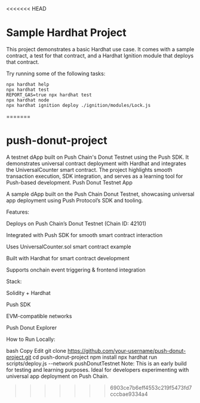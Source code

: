<<<<<<< HEAD
# Sample Hardhat Project

This project demonstrates a basic Hardhat use case. It comes with a sample contract, a test for that contract, and a Hardhat Ignition module that deploys that contract.

Try running some of the following tasks:

```shell
npx hardhat help
npx hardhat test
REPORT_GAS=true npx hardhat test
npx hardhat node
npx hardhat ignition deploy ./ignition/modules/Lock.js
```
=======
# push-donut-project
A testnet dApp built on Push Chain's Donut Testnet using the Push SDK. It demonstrates universal contract deployment with Hardhat and integrates the UniversalCounter smart contract. The project highlights smooth transaction execution, SDK integration, and serves as a learning tool for Push-based development.
Push Donut Testnet App

A sample dApp built on the Push Chain Donut Testnet, showcasing universal app deployment using Push Protocol’s SDK and tooling.

Features:

Deploys on Push Chain’s Donut Testnet (Chain ID: 42101)

Integrated with Push SDK for smooth smart contract interaction

Uses UniversalCounter.sol smart contract example

Built with Hardhat for smart contract development

Supports onchain event triggering & frontend integration

Stack:

Solidity + Hardhat

Push SDK

EVM-compatible networks

Push Donut Explorer

How to Run Locally:

bash
Copy
Edit
git clone https://github.com/your-username/push-donut-project.git
cd push-donut-project
npm install
npx hardhat run scripts/deploy.js --network pushDonutTestnet 
Note:
This is an early build for testing and learning purposes. Ideal for developers experimenting with universal app deployment on Push Chain.

>>>>>>> 6903ce7b6eff4553c219f5473fd7cccbae9334a4

